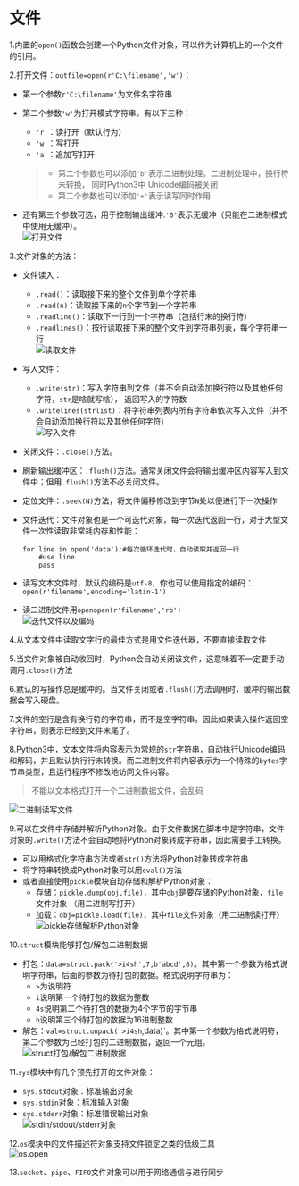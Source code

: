 <!--
    作者：华校专
    email: huaxz1986@163.com
**  本文档可用于个人学习目的，不得用于商业目的  **
-->
# 文件
1.内置的`open()`函数会创建一个Python文件对象，可以作为计算机上的一个文件的引用。

2.打开文件：`outfile=open(r'C:\filename','w')`：

* 第一个参数`r'C:\filename'`为文件名字符串
* 第二个参数`'w'`为打开模式字符串。有以下三种：
	* `'r'`：读打开（默认行为）
	* `'w'`：写打开
	* `'a'`：追加写打开

	>* 第二个参数也可以添加`'b'`表示二进制处理。二进制处理中，换行符未转换，
	>  同时Python3中 Unicode编码被关闭  
	>* 第二个参数也可以添加`'+'`表示读写同时作用
* 还有第三个参数可选，用于控制输出缓冲.`'0'`表示无缓冲（只能在二进制模式中使用无缓冲）。  
![打开文件](../imgs/python_9_1.JPG)

3.文件对象的方法：

* 文件读入：
	* `.read()`：读取接下来的整个文件到单个字符串
	* `.read(n)`：读取接下来的`n`个字节到一个字符串
	* `.readline()`：读取下一行到一个字符串（包括行末的换行符）
	* `.readlines()`：按行读取接下来的整个文件到字符串列表，每个字符串一行  
	![读取文件](../imgs/python_9_2.JPG)
* 写入文件：
	* `.write(str)`：写入字符串到文件（并不会自动添加换行符以及其他任何字符，`str`是啥就写啥），
   	  返回写入的字符数
	* `.writelines(strlist)`：将字符串列表内所有字符串依次写入文件（并不会自动添加换行符以及其他任何字符）  
	![写入文件](../imgs/python_9_3.JPG)
* 关闭文件：`.close()`方法。
* 刷新输出缓冲区：`.flush()`方法。通常关闭文件会将输出缓冲区内容写入到文件中；但用`.flush()`方法不必关闭文件。
* 定位文件：`.seek(N)`方法，将文件偏移修改到字节`N`处以便进行下一次操作
* 文件迭代：文件对象也是一个可迭代对象，每一次迭代返回一行，对于大型文件一次性读取非常耗内存和性能：

	```
	for line in open('data'):#每次循环迭代时，自动读取并返回一行
		#use line
		pass
	```
* 读写文本文件时，默认的编码是`utf-8`，你也可以使用指定的编码：`open(r'filename',encoding='latin-1')`
* 读二进制文件用`openopen(r'filename','rb')`  
![迭代文件以及编码](../imgs/python_9_4.JPG)

4.从文本文件中读取文字行的最佳方式是用文件迭代器，不要直接读取文件

5.当文件对象被自动收回时，Python会自动关闭该文件，这意味着不一定要手动调用`.close()`方法

6.默认的写操作总是缓冲的。当文件关闭或者`.flush()`方法调用时，缓冲的输出数据会写入硬盘。

7.文件的空行是含有换行符的字符串，而不是空字符串。因此如果读入操作返回空字符串，则表示已经到文件末尾了。

8.Python3中，文本文件将内容表示为常规的`str`字符串，自动执行Unicode编码和解码，并且默认执行行末转换。而二进制文件将内容表示为一个特殊的`bytes`字节串类型，且运行程序不修改地访问文件内容。
>不能以文本格式打开一个二进制数据文件，会乱码

![二进制读写文件](../imgs/python_9_5.JPG)

9.可以在文件中存储并解析Python对象。由于文件数据在脚本中是字符串，文件对象的`.write()`方法不会自动地将Python对象转成字符串，因此需要手工转换。

* 可以用格式化字符串方法或者`str()`方法将Python对象转成字符串
* 将字符串转换成Python对象可以用`eval()`方法
* 或者直接使用`pickle`模块自动存储和解析Python对象：
	* 存储：`pickle.dump(obj,file)`，其中`obj`是要存储的Python对象，`file`文件对象
	 （用二进制写打开）
	* 加载：`obj=pickle.load(file)`，其中`file`文件对象（用二进制读打开）  
	![pickle存储解析Python对象](../imgs/python_9_6.JPG)

10.`struct`模块能够打包/解包二进制数据

* 打包：`data=struct.pack('>i4sh',7,b'abcd',8)`。其中第一个参数为格式说明字符串，后面的参数为待打包的数据。格式说明字符串为：
	* `>`为说明符
	* `i`说明第一个待打包的数据为整数
	* `4s`说明第二个待打包的数据为4个字节的字节串
	* `h`说明第三个待打包的数据为16进制整数
* 解包：`val=struct.unpack('>i4sh`,data)`。其中第一个参数为格式说明符，第二个参数为已经打包的二进制数据，返回一个元组。  
![struct打包/解包二进制数据](../imgs/python_9_7.JPG)

11.`sys`模块中有几个预先打开的文件对象：
	
* `sys.stdout`对象：标准输出对象
* `sys.stdin`对象：标准输入对象
* `sys.stderr`对象：标准错误输出对象  
![stdin/stdout/stderr对象](../imgs/python_9_8.JPG)

12.`os`模块中的文件描述符对象支持文件锁定之类的低级工具  
![os.open](../imgs/python_9_9.JPG)

13.`socket`、`pipe`、`FIFO`文件对象可以用于网络通信与进行同步



